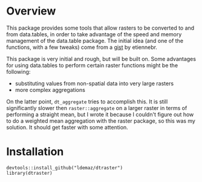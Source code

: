 # Overview

This package provides some tools that allow rasters to be converted to and from data.tables, in order to take advantage of the speed and memory management of the data.table package.  The initial idea (and one of the functions, with a few tweaks) come from a [gist](https://gist.github.com/etiennebr/9515738) by etiennebr. 

This package is very initial and rough, but will be built on. Some advantages for using data.tables to perform certain raster functions might be the following: 

  + substituting values from non-spatial data into very large rasters
  + more complex aggregations

On the latter point, `dt_aggregate` tries to accomplish this. It is still significantly slower then `raster::aggregate` on a larger raster in terms of performing a straight mean, but I wrote it because I couldn't figure out how to do a weighted mean aggregation with the raster package, so this was my solution. It should get faster with some attention. 

# Installation

```
devtools::install_github("ldemaz/dtraster")
library(dtraster)
```
